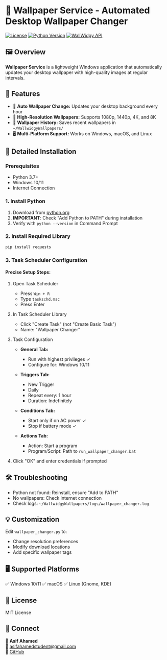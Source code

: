 # 🌟 Wallpaper Service - Automated Desktop Wallpaper Changer  
[![License](https://img.shields.io/badge/License-MIT-blue.svg)](https://opensource.org/licenses/MIT)
[![Python Version](https://img.shields.io/badge/Python-3.6%2B-blue)](https://www.python.org/downloads/)
[![WallWidgy API](https://img.shields.io/badge/WallWidgy-API-orange)](https://www.wallwidgy.me/)

## 🖼️ Overview  
**Wallpaper Service** is a lightweight Windows application that automatically updates your desktop wallpaper with high-quality images at regular intervals.  

## 🚀 Features  
- 🔄 **Auto Wallpaper Change:** Updates your desktop background every hour  
- 🎯 **High-Resolution Wallpapers:** Supports 1080p, 1440p, 4K, and 8K  
- 💾 **Wallpaper History:** Saves recent wallpapers in `~/WallwidgyWallpapers/`  
- 🖥️ **Multi-Platform Support:** Works on Windows, macOS, and Linux  

## 🔧 Detailed Installation

### Prerequisites
- Python 3.7+
- Windows 10/11
- Internet Connection

### 1. Install Python
1. Download from [python.org](https://www.python.org/downloads/)
2. **IMPORTANT**: Check "Add Python to PATH" during installation
3. Verify with `python --version` in Command Prompt

### 2. Install Required Library
```bash
pip install requests
```

### 3. Task Scheduler Configuration

#### Precise Setup Steps:
1. Open Task Scheduler
   - Press `Win + R`
   - Type `taskschd.msc`
   - Press Enter

2. In Task Scheduler Library
   - Click "Create Task" (not "Create Basic Task")
   - Name: "Wallpaper Changer"

3. Task Configuration
   - **General Tab:**
     * Run with highest privileges ✓
     * Configure for: Windows 10/11

   - **Triggers Tab:**
     * New Trigger
     * Daily
     * Repeat every: 1 hour
     * Duration: Indefinitely

   - **Conditions Tab:**
     * Start only if on AC power ✓
     * Stop if battery mode ✓

   - **Actions Tab:**
     * Action: Start a program
     * Program/Script: Path to `run_wallpaper_changer.bat`

4. Click "OK" and enter credentials if prompted

## 🛠️ Troubleshooting
- Python not found: Reinstall, ensure "Add to PATH"
- No wallpapers: Check internet connection
- Check logs: `~/WallwidgyWallpapers/logs/wallpaper_changer.log`

## 💡 Customization
Edit `wallpaper_changer.py` to:
- Change resolution preferences
- Modify download locations
- Add specific wallpaper tags

## 🖥️ Supported Platforms  
✅ Windows 10/11
✅ macOS
✅ Linux (Gnome, KDE)

## 📜 License  
MIT License

## 💬 Connect
👤 **Asif Ahamed**  
📧 [asifahamedstudent@gmail.com](mailto:asifahamedstudent@gmail.com)  
🐙 [GitHub](https://github.com/asifahamed11)
